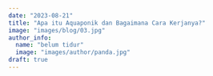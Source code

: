 ```yaml
---
date: "2023-08-21"
title: "Apa itu Aquaponik dan Bagaimana Cara Kerjanya?"
image: "images/blog/03.jpg"
author_info: 
  name: "belum tidur"
  image: "images/author/panda.jpg"
draft: true
---
```


